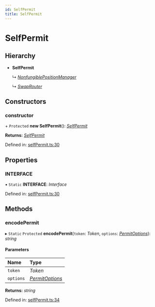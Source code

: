 ```yaml
---
id: SelfPermit
title: SelfPermit
---
```


# SelfPermit

## Hierarchy

- **SelfPermit**

  ↳ [*NonfungiblePositionManager*](nonfungiblepositionmanager.nonfungiblepositionmanager-1.md)

  ↳ [*SwapRouter*](swaprouter.swaprouter-1.md)

## Constructors

### constructor

\+ `Protected` **new SelfPermit**(): [*SelfPermit*](selfpermit.selfpermit-1.md)

**Returns:** [*SelfPermit*](selfpermit.selfpermit-1.md)

Defined in: [selfPermit.ts:30](https://github.com/Uniswap/uniswap-v3-sdk/blob/aeb1b09/src/selfPermit.ts#L30)

## Properties

### INTERFACE

▪ `Static` **INTERFACE**: *Interface*

Defined in: [selfPermit.ts:30](https://github.com/Uniswap/uniswap-v3-sdk/blob/aeb1b09/src/selfPermit.ts#L30)

## Methods

### encodePermit

▸ `Static` `Protected` **encodePermit**(`token`: *Token*, `options`: [*PermitOptions*](../types/selfpermit.permitoptions.md)): *string*

#### Parameters

| Name | Type |
| :------ | :------ |
| `token` | *Token* |
| `options` | [*PermitOptions*](../types/selfpermit.permitoptions.md) |

**Returns:** *string*

Defined in: [selfPermit.ts:34](https://github.com/Uniswap/uniswap-v3-sdk/blob/aeb1b09/src/selfPermit.ts#L34)
